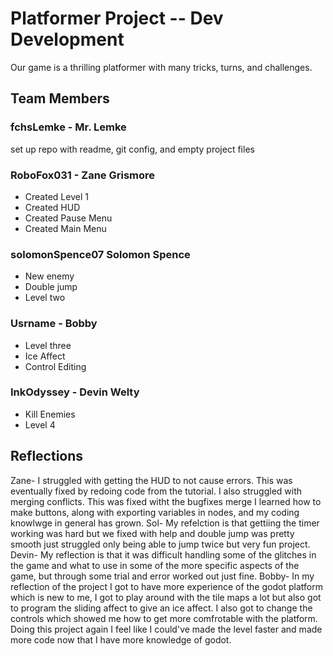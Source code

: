# Platformer Project -- Dev Development
Our game is a thrilling platformer with many tricks, turns, and challenges. 

## Team Members
### fchsLemke - Mr. Lemke
set up repo with readme, git config, and empty project files
### RoboFox031 - Zane Grismore
* Created Level 1
* Created HUD
* Created Pause Menu
* Created Main Menu
### solomonSpence07 Solomon Spence
* New enemy
* Double jump
* Level two
### Usrname - Bobby
* Level three
* Ice Affect
* Control Editing
### InkOdyssey - Devin Welty
* Kill Enemies
* Level 4

## Reflections
Zane- I struggled with getting the HUD to not cause errors. This was eventually fixed by redoing code from the tutorial. I also struggled with merging conflicts. This was fixed witht the bugfixes merge I learned how to make buttons, along with exporting variables in nodes, and my coding knowlwge in general has grown.
Sol- My refelction is that gettiing the timer working was hard but we fixed with help and double jump was pretty smooth just struggled only being able to jump twice but very fun project.
Devin- My reflection is that it was difficult handling some of the glitches in the game and what to use in some of the more specific aspects of the game, but through some trial and error worked out just fine.
Bobby- In my reflection of the project I got to have more experience of the godot platform which is new to me, I got to play around with the tile maps a lot but also got to program the sliding affect to give an ice affect. I also got to change the controls which showed me how to get more comfrotable with the platform. Doing this project again I feel like I could've made the level faster and made more code now that I have more knowledge of godot.